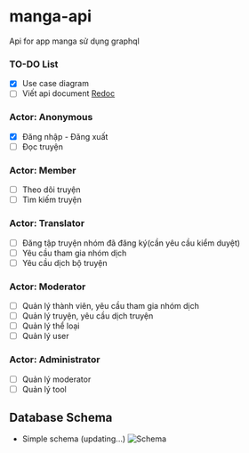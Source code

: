 # manga-api
Api for app manga sử dụng graphql

### TO-DO List

- [x] Use case diagram
- [ ] Viết api document [Redoc](https://github.com/Redocly/redoc)

### Actor: Anonymous
- [x] Đăng nhập - Đăng xuất
- [ ] Đọc truyện

### Actor: Member

- [ ] Theo dõi truyện
- [ ] Tìm kiếm truyện

### Actor: Translator

- [ ] Đăng tập truyện nhóm đã đăng ký(cần yêu cầu kiểm duyệt)
- [ ] Yêu cầu tham gia nhóm dịch
- [ ] Yêu cầu dịch bộ truyện

### Actor: Moderator

- [ ] Quản lý thành viên, yêu cầu tham gia nhóm dịch
- [ ] Quản lý truyện, yêu cầu dịch truyện
- [ ] Quản lý thể loại
- [ ] Quản lý user

### Actor: Administrator

- [ ] Quản lý moderator
- [ ] Quản lý tool

## Database Schema

- Simple schema (updating...)
![Schema](https://i.imgur.com/YacmMHv.png)